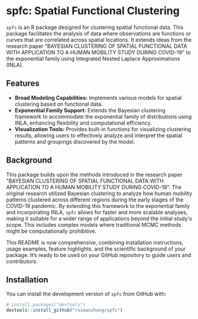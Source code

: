 # spfc: Spatial Functional Clustering

`spfc` is an R package designed for clustering spatial functional data. This package facilitates the analysis of data where observations are functions or curves that are correlated across spatial locations. It extends ideas from the research paper "BAYESIAN CLUSTERING OF SPATIAL FUNCTIONAL DATA WITH APPLICATION TO A HUMAN MOBILITY STUDY DURING COVID-19" to the exponential family using Integrated Nested Laplace Approximations (INLA).


## Features

- **Broad Modeling Capabilities:** Implements various models for spatial clustering based on functional data.
- **Exponential Family Support:** Extends the Bayesian clustering framework to accommodate the exponential family of distributions using INLA, enhancing flexibility and computational efficiency.
- **Visualization Tools:** Provides built-in functions for visualizing clustering results, allowing users to effectively analyze and interpret the spatial patterns and groupings discovered by the model.

## Background

This package builds upon the methods introduced in the research paper "BAYESIAN CLUSTERING OF SPATIAL FUNCTIONAL DATA WITH APPLICATION TO A HUMAN MOBILITY STUDY DURING COVID-19". The original research utilized Bayesian clustering to analyze how human mobility patterns clustered across different regions during the early stages of the COVID-19 pandemic. By extending this framework to the exponential family and incorporating INLA, `spfc` allows for faster and more scalable analyses, making it suitable for a wider range of applications beyond the initial study's scope. This includes complex models where traditional MCMC methods might be computationally prohibitive.

This README is now comprehensive, combining installation instructions, usage examples, feature highlights, and the scientific background of your package. It’s ready to be used on your GitHub repository to guide users and contributors.

## Installation

You can install the development version of `spfc` from GitHub with:

```r
# install.packages("devtools")
devtools::install_github("ruimanzhong/spfc")
